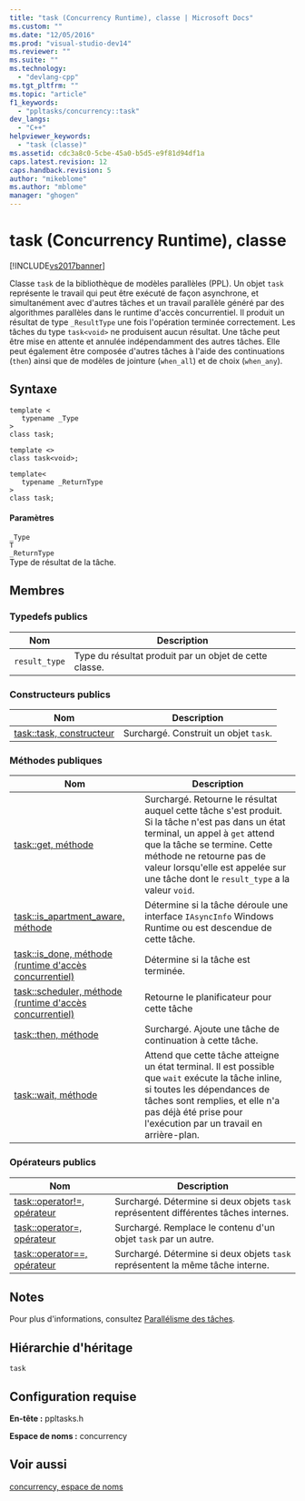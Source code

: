 ```yaml
---
title: "task (Concurrency Runtime), classe | Microsoft Docs"
ms.custom: ""
ms.date: "12/05/2016"
ms.prod: "visual-studio-dev14"
ms.reviewer: ""
ms.suite: ""
ms.technology: 
  - "devlang-cpp"
ms.tgt_pltfrm: ""
ms.topic: "article"
f1_keywords: 
  - "ppltasks/concurrency::task"
dev_langs: 
  - "C++"
helpviewer_keywords: 
  - "task (classe)"
ms.assetid: cdc3a8c0-5cbe-45a0-b5d5-e9f81d94df1a
caps.latest.revision: 12
caps.handback.revision: 5
author: "mikeblome"
ms.author: "mblome"
manager: "ghogen"
---
```

# task (Concurrency Runtime), classe
[!INCLUDE[vs2017banner](../../../assembler/inline/includes/vs2017banner.md)]

Classe `task` de la bibliothèque de modèles parallèles \(PPL\).  Un objet `task` représente le travail qui peut être exécuté de façon asynchrone, et simultanément avec d'autres tâches et un travail parallèle généré par des algorithmes parallèles dans le runtime d'accès concurrentiel.  Il produit un résultat de type `_ResultType` une fois l'opération terminée correctement.  Les tâches du type `task<void>` ne produisent aucun résultat.  Une tâche peut être mise en attente et annulée indépendamment des autres tâches.  Elle peut également être composée d'autres tâches à l'aide des continuations \(`then`\) ainsi que de modèles de jointure \(`when_all`\) et de choix \(`when_any`\).  
  
## Syntaxe  
  
```  
template <  
   typename _Type  
>  
class task;  
  
template <>  
class task<void>;  
  
template<  
   typename _ReturnType  
>  
class task;  
```  
  
#### Paramètres  
 `_Type`  
 `T`  
 `_ReturnType`  
 Type de résultat de la tâche.  
  
## Membres  
  
### Typedefs publics  
  
|Nom|Description|  
|---------|-----------------|  
|`result_type`|Type du résultat produit par un objet de cette classe.|  
  
### Constructeurs publics  
  
|Nom|Description|  
|---------|-----------------|  
|[task::task, constructeur](../Topic/task::task%20Constructor.md)|Surchargé.  Construit un objet `task`.|  
  
### Méthodes publiques  
  
|Nom|Description|  
|---------|-----------------|  
|[task::get, méthode](../Topic/task::get%20Method.md)|Surchargé.  Retourne le résultat auquel cette tâche s'est produit.  Si la tâche n'est pas dans un état terminal, un appel à `get` attend que la tâche se termine.  Cette méthode ne retourne pas de valeur lorsqu'elle est appelée sur une tâche dont le `result_type` a la valeur `void`.|  
|[task::is\_apartment\_aware, méthode](../Topic/task::is_apartment_aware%20Method.md)|Détermine si la tâche déroule une interface `IAsyncInfo` Windows Runtime ou est descendue de cette tâche.|  
|[task::is\_done, méthode \(runtime d'accès concurrentiel\)](../Topic/task::is_done%20Method%20\(Concurrency%20Runtime\).md)|Détermine si la tâche est terminée.|  
|[task::scheduler, méthode \(runtime d'accès concurrentiel\)](../Topic/task::scheduler%20Method%20\(Concurrency%20Runtime\).md)|Retourne le planificateur pour cette tâche|  
|[task::then, méthode](../Topic/task::then%20Method.md)|Surchargé.  Ajoute une tâche de continuation à cette tâche.|  
|[task::wait, méthode](../Topic/task::wait%20Method.md)|Attend que cette tâche atteigne un état terminal.  Il est possible que `wait` exécute la tâche inline, si toutes les dépendances de tâches sont remplies, et elle n'a pas déjà été prise pour l'exécution par un travail en arrière\-plan.|  
  
### Opérateurs publics  
  
|Nom|Description|  
|---------|-----------------|  
|[task::operator\!\=, opérateur](../Topic/task::operator!=%20Operator.md)|Surchargé.  Détermine si deux objets `task` représentent différentes tâches internes.|  
|[task::operator\=, opérateur](../Topic/task::operator=%20Operator.md)|Surchargé.  Remplace le contenu d'un objet `task` par un autre.|  
|[task::operator\=\=, opérateur](../Topic/task::operator==%20Operator.md)|Surchargé.  Détermine si deux objets `task` représentent la même tâche interne.|  
  
## Notes  
 Pour plus d'informations, consultez [Parallélisme des tâches](../../../parallel/concrt/task-parallelism-concurrency-runtime.md).  
  
## Hiérarchie d'héritage  
 `task`  
  
## Configuration requise  
 **En\-tête :** ppltasks.h  
  
 **Espace de noms :** concurrency  
  
## Voir aussi  
 [concurrency, espace de noms](../../../parallel/concrt/reference/concurrency-namespace.md)